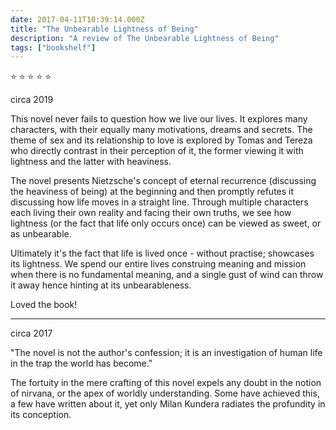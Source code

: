 ```yaml
---    
date: 2017-04-11T10:39:14.000Z
title: "The Unbearable Lightness of Being"
description: "A review of The Unbearable Lightness of Being"
tags: ["bookshelf"]
---   
```

⭐ ⭐ ⭐ ⭐ ⭐ 

circa 2019

This novel never fails to question how we live our lives. It explores many characters, with their equally many motivations, dreams and secrets. The theme of sex and its relationship to love is explored by Tomas and Tereza who directly contrast in their perception of it, the former viewing it with lightness and the latter with heaviness. 

The novel presents Nietzsche's concept of eternal recurrence (discussing the heaviness of being) at the beginning and then promptly refutes it discussing how life moves in a straight line. Through multiple characters each living their own reality and facing their own truths, we see how lightness (or the fact that life only occurs once) can be viewed as sweet, or as unbearable.

Ultimately it's the fact that life is lived once - without practise; showcases its lightness. We spend our entire lives construing meaning and mission when there is no fundamental meaning, and a single gust of wind can throw it away hence hinting at its unbearableness. 

Loved the book!

--------------
circa 2017 

"The novel is not the author's confession; it is an investigation of human life in the trap the world has become." 

The fortuity in the mere crafting of this novel expels any doubt in the notion of nirvana, or the apex of worldly understanding. Some have achieved this, a few have written about it, yet only Milan Kundera radiates the profundity in its conception.